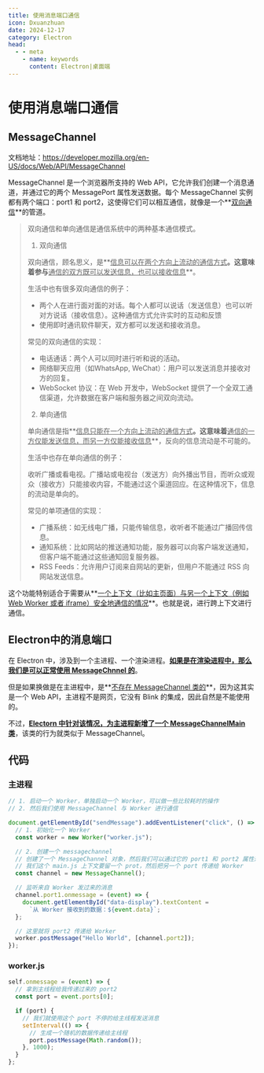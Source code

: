 ```yaml
---
title: 使用消息端口通信
icon: Dxuanzhuan
date: 2024-12-17
category: Electron
head:
  - - meta
    - name: keywords
      content: Electron|桌面端
---
```


# 使用消息端口通信

## MessageChannel

文档地址：https://developer.mozilla.org/en-US/docs/Web/API/MessageChannel

MessageChannel 是一个浏览器所支持的 Web API，它允许我们创建一个消息通道，并通过它的两个 MessagePort 属性发送数据。每个 MessageChannel 实例都有两个端口：port1 和 port2，这使得它们可以相互通信，就像是一个**<u>双向通信</u>**的管道。

> 双向通信和单向通信是通信系统中的两种基本通信模式。
>
> 1.  双向通信
>
> 双向通信，顾名思义，是**<u>信息可以在两个方向上流动的通信方式</u>**。这意味着参与**<u>通信的双方既可以发送信息，也可以接收信息</u>**。
>
> 生活中也有很多双向通信的例子：
>
> - 两个人在进行面对面的对话。每个人都可以说话（发送信息）也可以听对方说话（接收信息）。这种通信方式允许实时的互动和反馈
> - 使用即时通讯软件聊天，双方都可以发送和接收消息。
>
> 常见的双向通信的实现：
>
> - 电话通话：两个人可以同时进行听和说的活动。
> - 网络聊天应用（如WhatsApp, WeChat）：用户可以发送消息并接收对方的回复。
> - WebSocket 协议：在 Web 开发中，WebSocket 提供了一个全双工通信渠道，允许数据在客户端和服务器之间双向流动。
>
> 2.  单向通信
>
> 单向通信是指**<u>信息只能在一个方向上流动的通信方式</u>**。这意味着**<u>通信的一方仅能发送信息，而另一方仅能接收信息</u>**，反向的信息流动是不可能的。
>
> 生活中也存在单向通信的例子：
>
> 收听广播或看电视。广播站或电视台（发送方）向外播出节目，而听众或观众（接收方）只能接收内容，不能通过这个渠道回应。在这种情况下，信息的流动是单向的。
>
> 常见的单项通信的实现：
>
> - 广播系统：如无线电广播，只能传输信息，收听者不能通过广播回传信息。
> - 通知系统：比如网站的推送通知功能，服务器可以向客户端发送通知，但客户端不能通过这些通知回复服务器。
> - RSS Feeds：允许用户订阅来自网站的更新，但用户不能通过 RSS 向网站发送信息。

这个功能特别适合于需要从**<u>一个上下文（比如主页面）与另一个上下文（例如 Web Worker 或者 iframe）安全地通信的情况</u>**。也就是说，进行跨上下文进行通信。

## Electron中的消息端口

在 Electron 中，涉及到一个主进程、一个渲染进程。**<u>如果是在渲染进程中，那么我们是可以正常使用 MessageChnnel 的</u>**。

但是如果换做是在主进程中，是**<u>不存在 MessageChannel 类的</u>**，因为这其实是一个 Web API，主进程不是网页，它没有 Blink 的集成，因此自然是不能使用的。

不过，**<u>Electorn 中针对该情况，为主进程新增了一个 MessageChannelMain 类</u>**，该类的行为就类似于 MessageChannel。

## 代码

### 主进程

```javascript
// 1. 启动一个 Worker，单独启动一个 Worker，可以做一些比较耗时的操作
// 2. 然后我们使用 MessageChannel 与 Worker 进行通信

document.getElementById("sendMessage").addEventListener("click", () => {
  // 1. 初始化一个 Worker
  const worker = new Worker("worker.js");

  // 2. 创建一个 messagechannel
  // 创建了一个 MessageChannel 对象，然后我们可以通过它的 port1 和 port2 属性来进行通信
  // 我们这个 main.js 上下文要留一个 prot，然后把另一个 port 传递给 Worker
  const channel = new MessageChannel();

  // 监听来自 Worker 发过来的消息
  channel.port1.onmessage = (event) => {
    document.getElementById("data-display").textContent =
      `从 Worker 接收到的数据：${event.data}`;
  };

  // 这里就将 port2 传递给 Worker
  worker.postMessage("Hello World", [channel.port2]);
});
```

### worker.js

```javascript
self.onmessage = (event) => {
  // 拿到主线程给我传递过来的 port2
  const port = event.ports[0];

  if (port) {
    // 我们就使用这个 port 不停的给主线程发送消息
    setInterval(() => {
      // 生成一个随机的数据传递给主线程
      port.postMessage(Math.random());
    }, 1000);
  }
};
```

